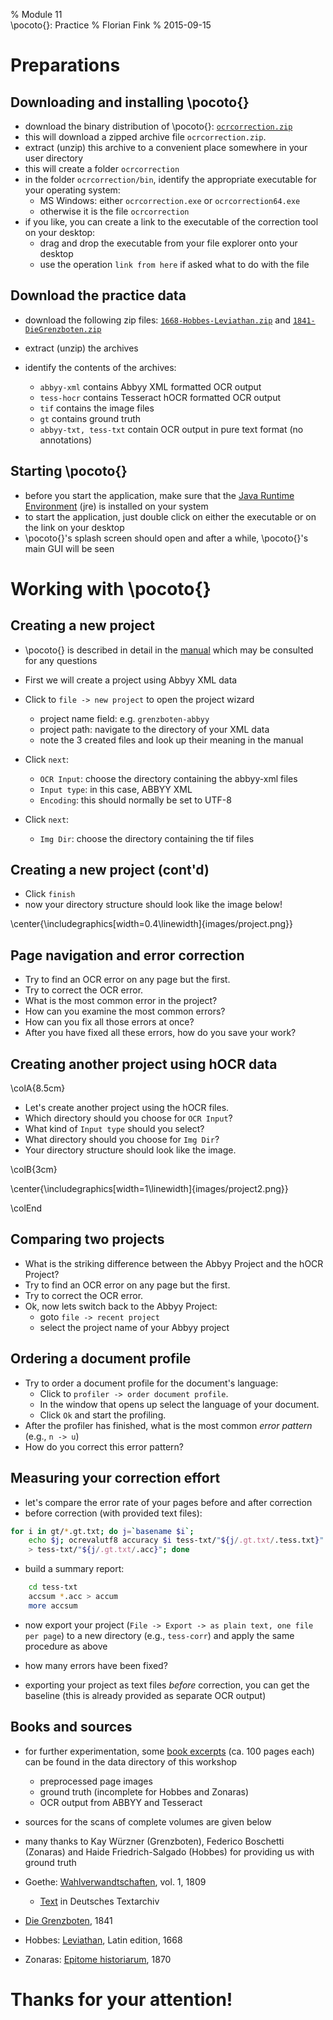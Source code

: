 % Module 11\
\pocoto{}: Practice
% Florian Fink
% 2015-09-15

# Preparations

## Downloading and installing \pocoto{}
* download the binary distribution of \pocoto{}:
[`ocrcorrection.zip`](http://www.cis.lmu.de/ocrworkshop/data/pocoto/ocrcorrection.zip)
* this will download a zipped archive file `ocrcorrection.zip`.
* extract (unzip) this archive to a convenient place somewhere in your
  user directory
* this will create a folder `ocrcorrection`
* in the folder `ocrcorrection/bin`, identify the appropriate
  executable for your operating system:
    * MS Windows: either `ocrcorrection.exe` or `ocrcorrection64.exe`
    * otherwise it is the file `ocrcorrection`
* if you like, you can create a link to the executable of the
  correction tool on your desktop:
    * drag and drop the executable from your file explorer onto your
      desktop
    * use the operation `link from here` if asked what to do with the
      file

## Download the practice data
* download the following zip files:
[`1668-Hobbes-Leviathan.zip`](http://www.cis.lmu.de/ocrworkshop/data/module-data/m11-pocoto-practice/1668-Hobbes-Leviathan.zip) and
[`1841-DieGrenzboten.zip`](http://www.cis.lmu.de/ocrworkshop/data/module-data/m11-pocoto-practice/1841-DieGrenzboten.zip)

* extract (unzip) the archives
* identify the contents of the archives:
    * `abbyy-xml` contains Abbyy XML formatted OCR output
    * `tess-hocr` contains Tesseract hOCR formatted OCR output
    * `tif` contains the image files
    * `gt` contains ground truth
    * `abbyy-txt, tess-txt` contain OCR output in pure text format (no annotations)

## Starting \pocoto{}
* before you start the application, make sure that the
  [Java Runtime Environment](http://www.java.com) (jre) is installed
  on your system
* to start the application, just double click on either the executable
  or on the link on your desktop
* \pocoto{}'s splash screen should open and after a while, \pocoto{}'s
 main GUI will be seen
 
# Working with \pocoto{}

## Creating a new project

* \pocoto{} is described in detail in the [manual][manual] 
which may be consulted for any questions

* First we will create a project using Abbyy XML data
* Click to `file -> new project` to open the project wizard
    * project name field: e.g. `grenzboten-abbyy`
    * project path: navigate to the directory of your XML data
    * note the 3 created files and look up their meaning in the manual
* Click `next`:
    * `OCR Input`: choose the directory containing the abbyy-xml files
    * `Input type`: in this case, ABBYY XML
    * `Encoding`: this should normally be set to UTF-8
* Click `next`:
    * `Img Dir`: choose the directory containing the tif files


## Creating a new project (cont'd)

* Click `finish`
* now your directory structure should look like the image below!

\center{\includegraphics[width=0.4\linewidth]{images/project.png}}


[manual]: http://www.cis.lmu.de/ocrworkshop/data/manuals/pocoto-manual.pdf

## Page navigation and error correction
* Try to find an OCR error on any page but the first.
* Try to correct the OCR error.
* What is the most common error in the project?
* How can you examine the most common errors?
* How can you fix all those errors at once?
* After you have fixed all these errors, how do you save your work?

## Creating another project using hOCR data

\colA{8.5cm}

* Let's create another project using the hOCR files.
* Which directory should you choose for `OCR Input`?
* What kind of `Input type` should you select?
* What directory should you choose for `Img Dir`?
* Your directory structure should look like the image.

\colB{3cm}

\center{\includegraphics[width=1\linewidth]{images/project2.png}}

\colEnd

## Comparing two projects
* What is the striking difference between the Abbyy Project and the hOCR
  Project?
* Try to find an OCR error on any page but the first.
* Try to correct the OCR error.
* Ok, now lets switch back to the Abbyy Project:
    * goto `file -> recent project`
    * select the project name of your Abbyy project

## Ordering a document profile
* Try to order a document profile for the document's language:
    * Click to `profiler -> order document profile`.
    * In the window that opens up select the language of your
      document.
    * Click `Ok` and start the profiling.
* After the profiler has finished, what is the most common *error
  pattern* \
  (e.g., `n -> u`)
* How do you correct this error pattern?

## Measuring your correction effort

* let's compare the error rate of your pages before and after correction
* before correction (with provided text files):
```bash
for i in gt/*.gt.txt; do j=`basename $i`; 
    echo $j; ocrevalutf8 accuracy $i tess-txt/"${j/.gt.txt/.tess.txt}" 
    > tess-txt/"${j/.gt.txt/.acc}"; done
```
* build a summary report:
```bash
    cd tess-txt
    accsum *.acc > accum
    more accsum
```
* now export your project (`File -> Export -> as plain text, one file per page`) to a new directory (e.g., `tess-corr`) and apply the same procedure as above
* how many errors have been fixed?

* exporting your project as text files *before* correction, you can get the baseline (this is already provided as separate OCR output)

## Books and sources

* for further experimentation, some [book excerpts][books] (ca. 100 pages each)
can be found in the data directory of this workshop
    * preprocessed page images
    * ground truth (incomplete for Hobbes and Zonaras)
    * OCR output from ABBYY and Tesseract

* sources for the scans of complete volumes are given below

* many thanks to Kay Würzner (Grenzboten), Federico Boschetti (Zonaras)
and Haide Friedrich-Salgado (Hobbes) for providing us with ground truth

* Goethe: [Wahlverwandtschaften][wahlverw], vol. 1, 1809
    * [Text][text] in Deutsches Textarchiv

* [Die Grenzboten][grenzboten], 1841

* Hobbes: [Leviathan][leviathan], Latin edition, 1668

* Zonaras: [Epitome historiarum][epitome], 1870

[books]: http://www.cis.lmu.de/ocrworkshop/data/books/books-ocr.zip
[wahlverw]: http://daten.digitale-sammlungen.de/~db/0008/bsb00087891/images/
[text]: http://www.deutschestextarchiv.de/book/show/goethe_wahlverw01_1809
[grenzboten]: http://brema.suub.uni-bremen.de/periodical/titleinfo/282158
[leviathan]: https://archive.org/details/leviathansivedem00hobb
[epitome]: https://archive.org/details/ioannoutouzonara03zonauoft

# Thanks for your attention!
